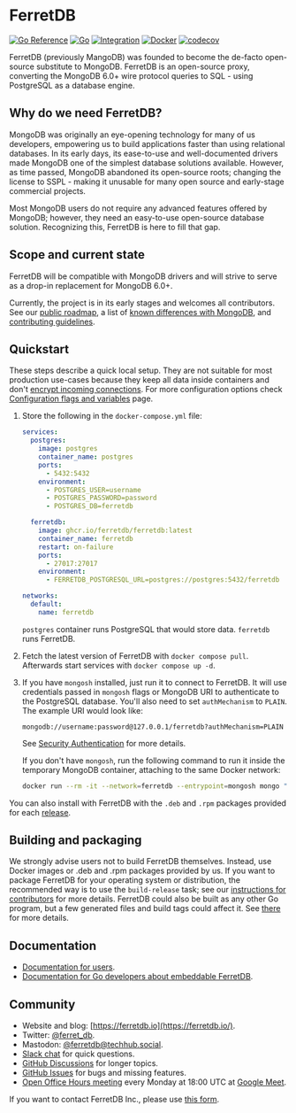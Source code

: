 # FerretDB

[![Go Reference](https://pkg.go.dev/badge/github.com/FerretDB/FerretDB/ferretdb.svg)](https://pkg.go.dev/github.com/FerretDB/FerretDB/ferretdb)
[![Go](https://github.com/FerretDB/FerretDB/actions/workflows/go.yml/badge.svg?branch=main)](https://github.com/FerretDB/FerretDB/actions/workflows/go.yml)
[![Integration](https://github.com/FerretDB/FerretDB/actions/workflows/integration.yml/badge.svg?branch=main)](https://github.com/FerretDB/FerretDB/actions/workflows/integration.yml)
[![Docker](https://github.com/FerretDB/FerretDB/actions/workflows/docker.yml/badge.svg?branch=main)](https://github.com/FerretDB/FerretDB/actions/workflows/docker.yml)
[![codecov](https://codecov.io/gh/FerretDB/FerretDB/branch/main/graph/badge.svg?token=JZ56XFT3DM)](https://codecov.io/gh/FerretDB/FerretDB)

FerretDB (previously MangoDB) was founded to become the de-facto open-source substitute to MongoDB.
FerretDB is an open-source proxy, converting the MongoDB 6.0+ wire protocol queries to SQL -
using PostgreSQL as a database engine.

## Why do we need FerretDB?

MongoDB was originally an eye-opening technology for many of us developers,
empowering us to build applications faster than using relational databases.
In its early days, its ease-to-use and well-documented drivers made MongoDB one of the simplest database solutions available.
However, as time passed, MongoDB abandoned its open-source roots;
changing the license to SSPL - making it unusable for many open source and early-stage commercial projects.

Most MongoDB users do not require any advanced features offered by MongoDB;
however, they need an easy-to-use open-source database solution.
Recognizing this, FerretDB is here to fill that gap.

## Scope and current state

FerretDB will be compatible with MongoDB drivers and will strive to serve as a drop-in replacement for MongoDB 6.0+.

Currently, the project is in its early stages and welcomes all contributors.
See our [public roadmap](https://github.com/orgs/FerretDB/projects/2/views/1),
a list of [known differences with MongoDB](https://docs.ferretdb.io/diff/),
and [contributing guidelines](CONTRIBUTING.md).

## Quickstart

These steps describe a quick local setup.
They are not suitable for most production use-cases because they keep all data
inside containers and don't [encrypt incoming connections](https://docs.ferretdb.io/security/#securing-connections-with-tls/).
For more configuration options check [Configuration flags and variables](https://docs.ferretdb.io/flags/) page.

1. Store the following in the `docker-compose.yml` file:

   ```yaml
   services:
     postgres:
       image: postgres
       container_name: postgres
       ports:
         - 5432:5432
       environment:
         - POSTGRES_USER=username
         - POSTGRES_PASSWORD=password
         - POSTGRES_DB=ferretdb

     ferretdb:
       image: ghcr.io/ferretdb/ferretdb:latest
       container_name: ferretdb
       restart: on-failure
       ports:
         - 27017:27017
       environment:
         - FERRETDB_POSTGRESQL_URL=postgres://postgres:5432/ferretdb

   networks:
     default:
       name: ferretdb
   ```

   `postgres` container runs PostgreSQL that would store data.
   `ferretdb` runs FerretDB.

2. Fetch the latest version of FerretDB with `docker compose pull`.
   Afterwards start services with `docker compose up -d`.

3. If you have `mongosh` installed, just run it to connect to FerretDB.
   It will use credentials passed in `mongosh` flags or MongoDB URI to authenticate to the PostgreSQL database.
   You'll also need to set `authMechanism` to `PLAIN`.
   The example URI would look like:

   ```text
   mongodb://username:password@127.0.0.1/ferretdb?authMechanism=PLAIN
   ```

   See [Security Authentication](https://docs.ferretdb.io/security/#authentication) for more details.

   If you don't have `mongosh`, run the following command to run it inside the temporary MongoDB container, attaching to the same Docker network:

   ```sh
   docker run --rm -it --network=ferretdb --entrypoint=mongosh mongo "mongodb://username:password@ferretdb/ferretdb?authMechanism=PLAIN"
   ```

You can also install with FerretDB with the `.deb` and `.rpm` packages
provided for each [release](https://github.com/FerretDB/FerretDB/releases).

## Building and packaging

We strongly advise users not to build FerretDB themselves.
Instead, use Docker images or .deb and .rpm packages provided by us.
If you want to package FerretDB for your operating system or distribution,
the recommended way is to use the `build-release` task;
see our [instructions for contributors](CONTRIBUTING.md) for more details.
FerretDB could also be built as any other Go program,
but a few generated files and build tags could affect it.
See [there](https://pkg.go.dev/github.com/FerretDB/FerretDB/build/version) for more details.

## Documentation

* [Documentation for users](https://docs.ferretdb.io/).
* [Documentation for Go developers about embeddable FerretDB](https://pkg.go.dev/github.com/FerretDB/FerretDB/ferretdb).

## Community

* Website and blog: [https://ferretdb.io](https://ferretdb.io/).
* Twitter: [@ferret_db](https://twitter.com/ferret_db).
* Mastodon: [@ferretdb@techhub.social](https://techhub.social/@ferretdb).
* [Slack chat](https://join.slack.com/t/ferretdb/shared_invite/zt-zqe9hj8g-ZcMG3~5Cs5u9uuOPnZB8~A) for quick questions.
* [GitHub Discussions](https://github.com/FerretDB/FerretDB/discussions) for longer topics.
* [GitHub Issues](https://github.com/FerretDB/FerretDB/issues) for bugs and missing features.
* [Open Office Hours meeting](https://calendar.google.com/event?action=TEMPLATE&tmeid=NjNkdTkyN3VoNW5zdHRiaHZybXFtb2l1OWtfMjAyMTEyMTNUMTgwMDAwWiBjX24zN3RxdW9yZWlsOWIwMm0wNzQwMDA3MjQ0QGc&tmsrc=c_n37tquoreil9b02m0740007244%40group.calendar.google.com&scp=ALL)
  every Monday at 18:00 UTC at [Google Meet](https://meet.google.com/mcb-arhw-qbq).

If you want to contact FerretDB Inc., please use [this form](https://www.ferretdb.io/contact/).
